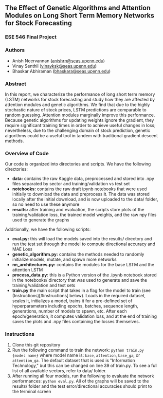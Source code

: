 ## The Effect of Genetic Algorithms and Attention Modules on Long Short Term Memory Networks for Stock Forecasting


### ESE 546 Final Project


### Authors
- Anish Neervannan (anishrn@seas.upenn.edu)
- Vinay Senthil (vinayksk@seas.upenn.edu)
- Bhaskar Abhiraman (bhaskara@seas.upenn.edu)


### Abstract
In this report, we characterize the performance of long short term memory (LSTM) networks for stock forecasting and study how they are affected by attention modules and genetic algorithms. We find that due to the highly stochastic nature of stock prices, LSTM predictions are comparable to random guessing. Attention modules marginally improve this performance. Because genetic algorithms for updating weights ignore the gradient, they require significant training times in order to achieve useful changes in loss; nevertheless, due to the challenging domain of stock prediction, genetic algorithms could be a useful tool in tandem with traditional gradient descent methods.  


### Overview of Code
Our code is organized into directories and scripts. We have the following directories:

- **data:** contains the raw Kaggle data, preprocessed and stored into .npy files separated by sector and training/validation vs test set
- **notebooks:** contains the raw draft ipynb notebooks that were used initially to download the data and preprocess it. The data was stored locally after the initial download, and is now uploaded to the data/ folder, so no need to use these anymore
- **results:** after training and evaluation, the scripts store plots of the training/validation loss, the trained model weights, and the raw npy files used to generate the graphs

Additionally, we have the following scripts:

- **eval.py:** this will load the models saved into the results/ directory and run the test set through the model to compute directional accuracy and MAE Loss
- **genetic_algorithm.py:** contains the methods needed to randomly initialize models, mutate, and spawn more networks
- **nn_architectures.py:** contains the modules for the base LSTM and the attention LSTM
- **process_data.py:** this is a Python version of the .ipynb notebook stored in the notebooks/ directory that was used to generate and save the training/validation and test sets
- **train.py** the main script that takes in a flag for the model to train (see (Instructions)[#instructions] below). Loads in the required dataset, scales it, initializes a model, trains it for a pre-defined set of hyperparameters including epochs, batches, sequence length, generations, number of models to spawn, etc. After each epoch/generation, it computes validation loss, and at the end of training saves the plots and .npy files containing the losses themselves.


### Instructions
1. Clone this git repository
2. Run the following command to train the network: `python train.py {model name}` where model name is: `base`, `attention`, `base_ga`, or `attention_ga`. The default dataset that is used is "Information Technology," but this can be changed on line 39 of train.py. To see a full list of all available sectors, refer to data/ folder.
3. After running all four models, run the following to evaluate the network performances: `python eval.py`. All of the graphs will be saved to the results/ folder and the test error/directional accuracies should print to the terminal screen

